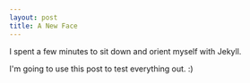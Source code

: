 ```yaml
---
layout: post
title: A New Face
---
```


I spent a few minutes to sit down and orient myself with Jekyll. 

I'm going to use this post to test everything out. :)